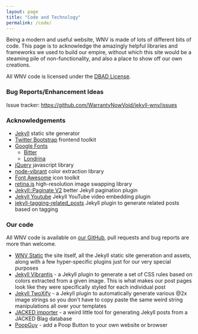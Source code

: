 ```yaml
---
layout: page
title: "Code and Technology"
permalink: /code/
---
```


Being a modern and useful website, WNV is made of lots of different bits of code. This page is to acknowledge the amazingly helpful libraries and frameworks we used to build our empire, without which this site would be a steaming pile of non-functionality, and also a place to show off our own creations.

All WNV code is licensed under the [DBAD License](https://warrantynowvoid.com/licenses).

### Bug Reports/Enhancement Ideas

Issue tracker: <https://github.com/WarrantyNowVoid/jekyll-wnv/issues>

### Acknowledgements

- [Jekyll](https://jekyllrb.com/) static site generator
- [Twitter Bootstrap](https://getbootstrap.com) frontend toolkit
- [Google Fonts](https://fonts.google.com)
    - [Bitter](https://fonts.google.com/specimen/Bitter)
    - [Londrina](https://github.com/marcelommp/Londrina-Typeface/)
- [jQuery](https://jquery.com) javascript library
- [node-vibrant](https://github.com/akfish/node-vibrant/) color extraction library
- [Font Awesome](https://fontawesome.com) icon toolkit
- [retina.js](https://imulus.github.io/retinajs/) high-resolution image swapping library
- [Jekyll::Paginate V2](https://github.com/sverrirs/jekyll-paginate-v2) better Jekyll pagination plugin
- [Jekyll Youtube](https://github.com/dommmel/jekyll-youtube) Jekyll YouTube video embedding plugin
- [jekyll-tagging-related_posts](https://github.com/toshimaru/jekyll-tagging-related_posts) Jekyll plugin to generate related posts based on tagging

### Our code

All WNV code is available on [our GitHub](https://github.com/WarrantyNowVoid), pull requests and bug reports are more than welcome.

- [WNV Static](https://github.com/WarrantyNowVoid/jekyll-wnv/) the site itself, all the Jekyll static site generation and assets, along with a few hyper-specific plugins just for our very special purposes
- [Jekyll Vibrantjs](https://github.com/WarrantyNowVoid/jekyll-vibrantjs) - a Jekyll plugin to generate a set of CSS rules based on colors extracted from a given image. This is what makes our post pages look like they were specifically styled for each individual post
- [Jekyll TwoXify](https://github.com/WarrantyNowVoid/jekyll-twoxify) - a Jekyll plugin to automatically generate various @2x image strings so you don't have to copy paste the same weird string manipulations all over your templates
- [JACKED importer](https://github.com/WarrantyNowVoid/jekyll-jacked-importer) - a weird little tool for generating Jekyll posts from a JACKED Blag database
- [PoopGuy](https://github.com/WarrantyNowVoid/PoopGuyPlugins) - add a Poop Button to your own website or browser